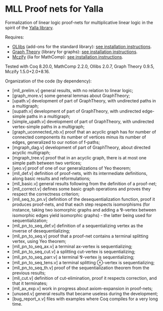 # MLL Proof nets for Yalla

Formalization of linear logic proof-nets for multiplicative linear logic in the spirit of the [Yalla library](https://perso.ens-lyon.fr/olivier.laurent/yalla/).

Requires:
- [OLlibs](https://github.com/olaure01/ollibs) (add-ons for the standard library): [see installation instructions](https://github.com/olaure01/ollibs/blob/master/README.md).
- [Graph Theory](https://github.com/coq-community/graph-theory) (library for graphs): [see installation instructions](https://github.com/coq-community/graph-theory/blob/master/README.md).
- [Mczify](https://github.com/math-comp/mczify) (lia for MathComp): [see installation instructions](https://github.com/math-comp/mczify/blob/master/README.md).

Tested with Coq 8.20.0, MathComp 2.2.0, Ollibs 2.0.7, Graph Theory 0.9.5, Mczify 1.5.0+2.0+8.16.

Organization of the code (by dependency):
- [mll_prelim.v] general results, with no relation to linear logic;
- [graph_more.v] some general lemmas about GraphTheory;
- [upath.v] development of part of GraphTheory, with undirected paths in a multigraph;
- [supath.v] development of part of GraphTheory, with undirected edge-simple paths in a multigraph;
- [simple_upath.v] development of part of GraphTheory, with undirected vertex-simple paths in a multigraph;
- [graph_uconnected_nb.v] proof that an acyclic graph has for number of connected components its number of vertices minus its number of edges, generalized to our notion of f-paths;
- [mgraph_dag.v] development of part of GraphTheory, about directed acyclic multigraph;
- [mgraph_tree.v] proof that in an acyclic graph, there is at most one simple path between two vertices;
- [yeo.v] proof of one of our generalizations of Yeo theorem;
- [mll_def.v] definition of proof-nets, with its intermediate definitions, along basic results and reformulations;
- [mll_basic.v] general results following from the definition of a proof-net;
- [mll_correct.v] defines some basic graph operations and proves they respect the correctness criterion;
- [mll_seq_to_pn.v] definition of the desequentialization function, proof it produces proof-nets, and that each step respects isomorphisms (for instance, taking two isomorphic graphs and adding a ⅋-vertex between isomorphic edges yield isomorphic graphs) - the latter being used for sequentialization;
- [mll_pn_to_seq_def.v] definition of a sequentializing vertex as the inverse of desequentializing;
- [mll_pn_to_seq.v] proof that a proof-net contains a terminal splitting vertex, using Yeo theorem;
- [mll_pn_to_seq_ax.v] a terminal ax-vertex is sequentializing;
- [mll_pn_to_seq_cut.v] a splitting cut-vertex is sequentializing;
- [mll_pn_to_seq_parr.v] a terminal ⅋-vertex is sequentializing;
- [mll_pn_to_seq_tens.v] a terminal splitting ⊗-vertex is sequentializing;
- [mll_pn_to_seq_th.v] proof of the sequentialization theorem from the previous results;
- [mll_cut.v] definition of cut-elimination, proof it respects correction, and that it terminates;
- [mll_ax_exp.v] work in progress about axiom-expansion in proof-nets;
- [unused.v] general results that became useless during the development;
- [bug_report_x.v] files with examples where Coq compiles for a very long time.
